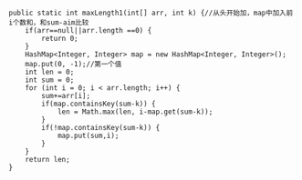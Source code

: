     public static int maxLength1(int[] arr, int k) {//从头开始加，map中加入前i个数和，和sum-aim比较
		if(arr==null||arr.length ==0) {
			return 0;
		}
		HashMap<Integer, Integer> map = new HashMap<Integer, Integer>();
		map.put(0, -1);//第一个值
		int len = 0;
		int sum = 0;
		for (int i = 0; i < arr.length; i++) {
			sum+=arr[i];
			if(map.containsKey(sum-k)) {
				len = Math.max(len, i-map.get(sum-k));
			}
			if(!map.containsKey(sum-k)) {
				map.put(sum,i);
			}
		}
		return len;
	}
